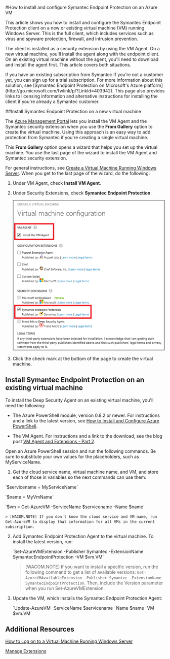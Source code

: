 <properties title="How to install and configure Symantec Endpoint Protection on an Azure VM" pageTitle="How to install and configure Symantec Endpoint Protection on an Azure VM" description="Describes installing and configuring Symantec Endpoint Protection on a VM in Azure" metaKeywords="" services="virtual machines" solutions="" documentationCenter="" authors="kathydav" videoId="" scriptId="" />

<tags ms.service="virtual-machines" ms.workload="infrastructure-services" ms.tgt_pltfrm="vm-multiple" ms.devlang="na" ms.topic="article" ms.date="01/01/1900" ms.author="kathydav" />

#How to install and configure Symantec Endpoint Protection on an Azure VM

<p> This article shows you how to install and configure the Symantec Endpoint Protection client on a new or existing virtual machine (VM) running Windows Server. This is the full client, which includes services such as virus and spyware protection, firewall, and intrusion prevention. 

<p>The client is installed as a security extension by using the VM Agent. On a new virtual machine, you'll install the agent along with the endpoint client. On an existing virtual machine without the agent, you'll need to download and install the agent first. This article covers both situations.

<p> If you have an existing subscription from Symantec <for an on-premises solution, you can use it to protect your Azure virtual machines> If you're not a customer yet, you can sign up for a trial subscription. For more information about this solution, see [Symantec Endpoint Protection on Microsoft's Azure platform](http://go.microsoft.com/fwlink/p/?LinkId=403942). This page also provides links to licensing information and alternative instructions for installing the client if you're already a Symantec customer.

##Install Symantec Endpoint Protection on a new virtual machine

The [Azure Management Portal](http://manage.windowsazure.com) lets you install the VM Agent and the Symantec security extension when you use the **From Gallery** option to create the virtual machine. Using this approach is an easy way to add protection from Symantec if you're creating a single virtual machine. 

This **From Gallery** option opens a wizard that helps you set up the virtual machine. You use the last page of the wizard to install the VM Agent and Symantec security extension. 

For general instructions, see [Create a Virtual Machine Running Windows Server](http://go.microsoft.com/fwlink/p/?LinkId=403943). When you get to the last page of the wizard, do the following:

1.	Under VM Agent, check **Install VM Agent**.

2.	Under Security Extensions, check **Symantec Endpoint Protection**.


	![Install the VM Agent and the Endpoint Protection Client](./media/virtual-machines-install-symantec/InstallVMAgentandSymantec.png)

3.	Click the check mark at the bottom of the page to create the virtual machine.

## Install Symantec Endpoint Protection on an existing virtual machine

To install the Deep Security Agent on an existing virtual machine, you'll need the following:

- The Azure PowerShell module, version 0.8.2 or newer. For instructions and a link to the latest version, see [How to Install and Configure Azure PowerShell](http://go.microsoft.com/fwlink/p/?LinkId=320552).  

- The VM Agent. For instructions and a link to the download, see the blog post [VM Agent and Extensions - Part 2](http://go.microsoft.com/fwlink/p/?LinkId=403947).

Open an Azure PowerShell session and run the following commands. Be sure to substitute your own values for the placeholders, such as MyServiceName.

1.	Get the cloud service name, virtual machine name, and VM, and store each of those in variables so the next commands can use them:
<p>`$servicename = MyServiceName`
<p>`$name = MyVmName`
<p>`$vm = Get-AzureVM -ServiceName $servicename -Name $name`

	> [WACOM.NOTE] If you don't know the cloud service and VM name, run Get-AzureVM to display that information for all VMs in the current subscription.

2.	Add Symantec Endpoint Protection Agent to the virtual machine. To install the latest version, run:
	<p>`Set-AzureVMExtension -Publisher Symantec -ExtensionName SymantecEndpointProtection -VM $vm.VM`

	> [WACOM.NOTE] If you want to install a specific version, run the following command to get a list of available versions: `Get-AzureVMAvailableExtension -Publisher Symantec -ExtensionName SymantecEndpointProtection`. 
Then, include the Version parameter when you run Set-AzureVMExtension.

3.	Update the VM, which installs the Symantec Endpoint Protection Agent:
	<p>`Update-AzureVM -ServiceName $servicename -Name $name -VM $vm.VM`


## Additional Resources
[How to Log on to a Virtual Machine Running Windows Server]

[Manage Extensions]

<!--Link references-->
[How to Log on to a Virtual Machine Running Windows Server]: ../virtual-machines-log-on-windows-server/
[Manage Extensions]: http://go.microsoft.com/fwlink/p/?linkid=390493&clcid=0x409


